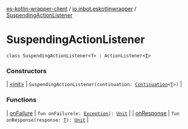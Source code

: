 [es-kotlin-wrapper-client](../../index.md) / [io.inbot.eskotlinwrapper](../index.md) / [SuspendingActionListener](./index.md)

# SuspendingActionListener

`class SuspendingActionListener<T> : ActionListener<`[`T`](index.md#T)`>`

### Constructors

| [&lt;init&gt;](-init-.md) | `SuspendingActionListener(continuation: `[`Continuation`](https://kotlinlang.org/api/latest/jvm/stdlib/kotlin.coroutines/-continuation/index.html)`<`[`T`](index.md#T)`>)` |

### Functions

| [onFailure](on-failure.md) | `fun onFailure(e: `[`Exception`](https://docs.oracle.com/javase/8/docs/api/java/lang/Exception.html)`): `[`Unit`](https://kotlinlang.org/api/latest/jvm/stdlib/kotlin/-unit/index.html) |
| [onResponse](on-response.md) | `fun onResponse(response: `[`T`](index.md#T)`): `[`Unit`](https://kotlinlang.org/api/latest/jvm/stdlib/kotlin/-unit/index.html) |

